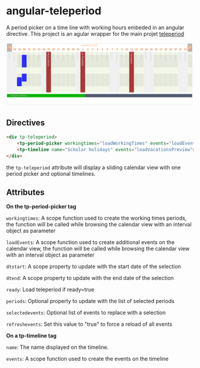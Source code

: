 # angular-teleperiod
A period picker on a time line with working hours embeded in an angular directive.
This project is an agular wrapper for the main projet [teleperiod](https://github.com/polo2ro/teleperiod)

![Preview](/examples/screenshot.png?raw=true)


Directives
----------

```html
<div tp-teleperiod>
    <tp-period-picker workingtimes="loadWorkingTimes" events="loadEvents" dtstart="selected.dtstart" dtend="selected.dtend"></tp-period-picker>
    <tp-timeline name="Scholar holidays" events="loadVacationsPreview"></tp-timeline>
</div>
```

the `tp-teleperiod` attribute will display a sliding calendar view with one period picker and optional timelines.


Attributes
----------

__On the tp-period-picker tag__

`workingtimes`:
A scope function used to create the working times periods, the function will be called while browsing the calendar view with an interval object as parameter

`loadEvents`:
A scope function used to create additional events on the calendar view, the function will be called while browsing the calendar view with an interval object as parameter

`dtstart`:
A scope property to update with the start date of the selection

`dtend`:
A scope property to update with the end date of the selection

`ready`:
Load teleperiod if ready=true

`periods`:
Optional property to update with the list of selected periods

`selectedevents`:
Optional list of events to replace with a selection

`refreshevents`:
Set this value to "true" to force a reload of all events


__On a tp-timeline tag__

`name`:
The name displayed on the timeline.

`events`:
A scope function used to create the events on the timeline
